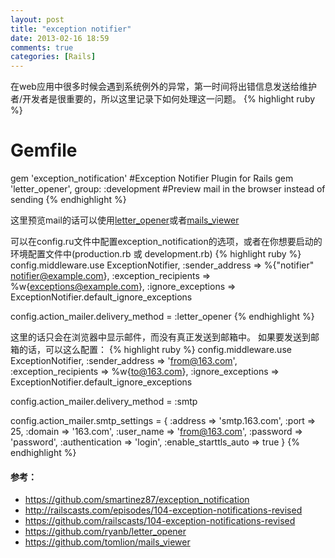 ```yaml
---
layout: post
title: "exception notifier"
date: 2013-02-16 18:59
comments: true
categories: [Rails]
---
```


在web应用中很多时候会遇到系统例外的异常，第一时间将出错信息发送给维护者/开发者是很重要的，所以这里记录下如何处理这一问题。
{% highlight ruby %}
# Gemfile
gem 'exception_notification'               #Exception Notifier Plugin for Rails
gem 'letter_opener', group: :development   #Preview mail in the browser instead of sending
{% endhighlight %}

这里预览mail的话可以使用[letter_opener](https://github.com/ryanb/letter_opener)或者[mails_viewer](https://github.com/tomlion/mails_viewer)

可以在config.ru文件中配置exception_notification的选项，或者在你想要启动的环境配置文件中(production.rb 或 development.rb)
{% highlight ruby %}
  config.middleware.use ExceptionNotifier,
    :sender_address => %{"notifier" <notifier@example.com>},
    :exception_recipients => %w{exceptions@example.com},
    :ignore_exceptions => ExceptionNotifier.default_ignore_exceptions

  config.action_mailer.delivery_method = :letter_opener
{% endhighlight %}

这里的话只会在浏览器中显示邮件，而没有真正发送到邮箱中。
如果要发送到邮箱的话，可以这么配置：
{% highlight ruby %}
  config.middleware.use ExceptionNotifier,
    :sender_address => 'from@163.com',
    :exception_recipients => %w{to@163.com},
    :ignore_exceptions => ExceptionNotifier.default_ignore_exceptions 

  config.action_mailer.delivery_method = :smtp

  config.action_mailer.smtp_settings = {
    :address              => 'smtp.163.com',
    :port                 => 25,
    :domain               => '163.com',
    :user_name            => 'from@163.com',
    :password             => 'password',
    :authentication       => 'login',
    :enable_starttls_auto => true
  }
{% endhighlight %}

#### 参考：
* https://github.com/smartinez87/exception_notification
* http://railscasts.com/episodes/104-exception-notifications-revised
* https://github.com/railscasts/104-exception-notifications-revised
* https://github.com/ryanb/letter_opener
* https://github.com/tomlion/mails_viewer
